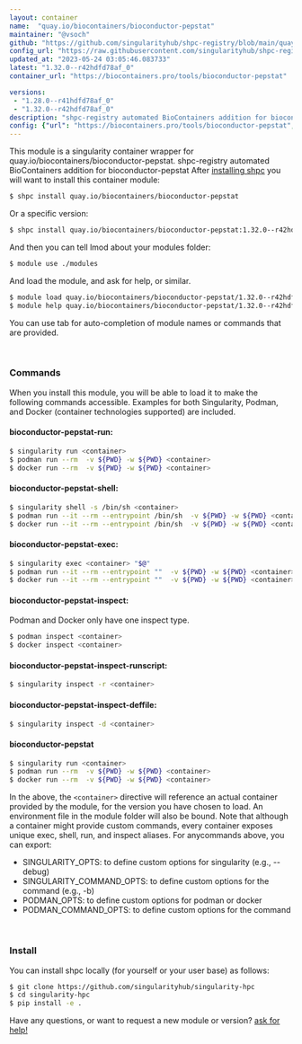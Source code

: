 ```yaml
---
layout: container
name:  "quay.io/biocontainers/bioconductor-pepstat"
maintainer: "@vsoch"
github: "https://github.com/singularityhub/shpc-registry/blob/main/quay.io/biocontainers/bioconductor-pepstat/container.yaml"
config_url: "https://raw.githubusercontent.com/singularityhub/shpc-registry/main/quay.io/biocontainers/bioconductor-pepstat/container.yaml"
updated_at: "2023-05-24 03:05:46.083733"
latest: "1.32.0--r42hdfd78af_0"
container_url: "https://biocontainers.pro/tools/bioconductor-pepstat"

versions:
 - "1.28.0--r41hdfd78af_0"
 - "1.32.0--r42hdfd78af_0"
description: "shpc-registry automated BioContainers addition for bioconductor-pepstat"
config: {"url": "https://biocontainers.pro/tools/bioconductor-pepstat", "maintainer": "@vsoch", "description": "shpc-registry automated BioContainers addition for bioconductor-pepstat", "latest": {"1.32.0--r42hdfd78af_0": "sha256:04c2afe31d342ba8dfec49b912c4ec0cb5ac78d9f595d35c09cb257d0730df7d"}, "tags": {"1.28.0--r41hdfd78af_0": "sha256:a78c5111a2a6d01c557a86af2a17251c0afaca6e0cf1714e078981e75fb88ae1", "1.32.0--r42hdfd78af_0": "sha256:04c2afe31d342ba8dfec49b912c4ec0cb5ac78d9f595d35c09cb257d0730df7d"}, "docker": "quay.io/biocontainers/bioconductor-pepstat"}
---
```


This module is a singularity container wrapper for quay.io/biocontainers/bioconductor-pepstat.
shpc-registry automated BioContainers addition for bioconductor-pepstat
After [installing shpc](#install) you will want to install this container module:


```bash
$ shpc install quay.io/biocontainers/bioconductor-pepstat
```

Or a specific version:

```bash
$ shpc install quay.io/biocontainers/bioconductor-pepstat:1.32.0--r42hdfd78af_0
```

And then you can tell lmod about your modules folder:

```bash
$ module use ./modules
```

And load the module, and ask for help, or similar.

```bash
$ module load quay.io/biocontainers/bioconductor-pepstat/1.32.0--r42hdfd78af_0
$ module help quay.io/biocontainers/bioconductor-pepstat/1.32.0--r42hdfd78af_0
```

You can use tab for auto-completion of module names or commands that are provided.

<br>

### Commands

When you install this module, you will be able to load it to make the following commands accessible.
Examples for both Singularity, Podman, and Docker (container technologies supported) are included.

#### bioconductor-pepstat-run:

```bash
$ singularity run <container>
$ podman run --rm  -v ${PWD} -w ${PWD} <container>
$ docker run --rm  -v ${PWD} -w ${PWD} <container>
```

#### bioconductor-pepstat-shell:

```bash
$ singularity shell -s /bin/sh <container>
$ podman run --it --rm --entrypoint /bin/sh  -v ${PWD} -w ${PWD} <container>
$ docker run --it --rm --entrypoint /bin/sh  -v ${PWD} -w ${PWD} <container>
```

#### bioconductor-pepstat-exec:

```bash
$ singularity exec <container> "$@"
$ podman run --it --rm --entrypoint ""  -v ${PWD} -w ${PWD} <container> "$@"
$ docker run --it --rm --entrypoint ""  -v ${PWD} -w ${PWD} <container> "$@"
```

#### bioconductor-pepstat-inspect:

Podman and Docker only have one inspect type.

```bash
$ podman inspect <container>
$ docker inspect <container>
```

#### bioconductor-pepstat-inspect-runscript:

```bash
$ singularity inspect -r <container>
```

#### bioconductor-pepstat-inspect-deffile:

```bash
$ singularity inspect -d <container>
```



#### bioconductor-pepstat

```bash
$ singularity run <container>
$ podman run --rm  -v ${PWD} -w ${PWD} <container>
$ docker run --rm  -v ${PWD} -w ${PWD} <container>
```


In the above, the `<container>` directive will reference an actual container provided
by the module, for the version you have chosen to load. An environment file in the
module folder will also be bound. Note that although a container
might provide custom commands, every container exposes unique exec, shell, run, and
inspect aliases. For anycommands above, you can export:

 - SINGULARITY_OPTS: to define custom options for singularity (e.g., --debug)
 - SINGULARITY_COMMAND_OPTS: to define custom options for the command (e.g., -b)
 - PODMAN_OPTS: to define custom options for podman or docker
 - PODMAN_COMMAND_OPTS: to define custom options for the command

<br>

### Install

You can install shpc locally (for yourself or your user base) as follows:

```bash
$ git clone https://github.com/singularityhub/singularity-hpc
$ cd singularity-hpc
$ pip install -e .
```

Have any questions, or want to request a new module or version? [ask for help!](https://github.com/singularityhub/singularity-hpc/issues)